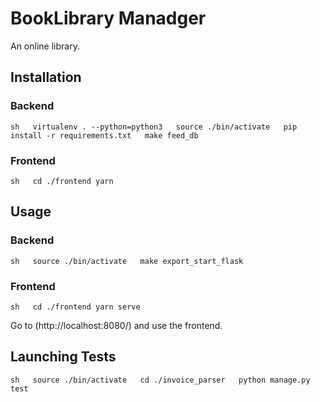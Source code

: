 # BookLibrary Manadger  
An online library.  

## Installation  

### Backend  

`sh  
    virtualenv . --python=python3  
    source ./bin/activate  
    pip install -r requirements.txt  
    make feed_db
`

### Frontend  

`sh  
    cd ./frontend
    yarn
`


## Usage  

### Backend  

`sh  
    source ./bin/activate  
    make export_start_flask  
`

### Frontend  

`sh  
    cd ./frontend
    yarn serve
`


Go to (http://localhost:8080/) and use the frontend.

## Launching Tests  

`sh  
    source ./bin/activate  
    cd ./invoice_parser  
    python manage.py test  
`